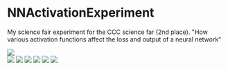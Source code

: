 # NNActivationExperiment
My science fair experiment for the CCC science far (2nd place). "How various activation functions affect the loss and output of a neural network"


<img src="assets/M_CS1103.jpg"/>
<br/>
<img src="assets/paperasimage/CCCLab Research Paper/CCCLab Research Paper-1.jpg"/>
<img src="assets/paperasimage/CCCLab Research Paper/CCCLab Research Paper-2.jpg"/>
<img src="assets/paperasimage/CCCLab Research Paper/CCCLab Research Paper-3.jpg"/>
<img src="assets/paperasimage/CCCLab Research Paper/CCCLab Research Paper-4.jpg"/>
<img src="assets/paperasimage/CCCLab Research Paper/CCCLab Research Paper-5.jpg"/>
<img src="assets/paperasimage/CCCLab Research Paper/CCCLab Research Paper-6.jpg"/>
